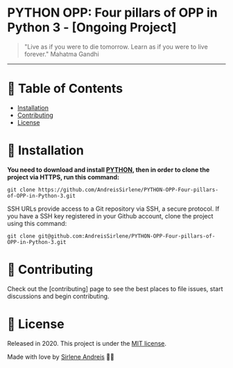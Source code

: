 # PYTHON OPP: Four pillars of OPP in Python 3 - [Ongoing Project]

> "Live as if you were to die tomorrow. Learn as if you were to live forever." Mahatma Gandhi

---

# :pushpin: Table of Contents

* [Installation](#construction_worker-installation)
* [Contributing](#tada-contributing)
* [License](#closed_book-license)


# :construction_worker: Installation

**You need to download and install [PYTHON](https://www.python.org/downloads/), then in order to clone the project via HTTPS, run this command:**

```git clone https://github.com/AndreisSirlene/PYTHON-OPP-Four-pillars-of-OPP-in-Python-3.git```

SSH URLs provide access to a Git repository via SSH, a secure protocol. If you have a SSH key registered in your Github account, clone the project using this command:

```git clone git@github.com:AndreisSirlene/PYTHON-OPP-Four-pillars-of-OPP-in-Python-3.git```


# :tada: Contributing

Check out the [contributing] page to see the best places to file issues, start discussions and begin contributing.


# :closed_book: License

Released in 2020.
This project is under the [MIT license](https://github.com/AndreisSirlene/PYTHON-OPP-Four-pillars-of-OPP-in-Python-3/blob/main/LICENSE).

Made with love by [Sirlene Andreis](https://github.com/AndreisSirlene) 💚🚀